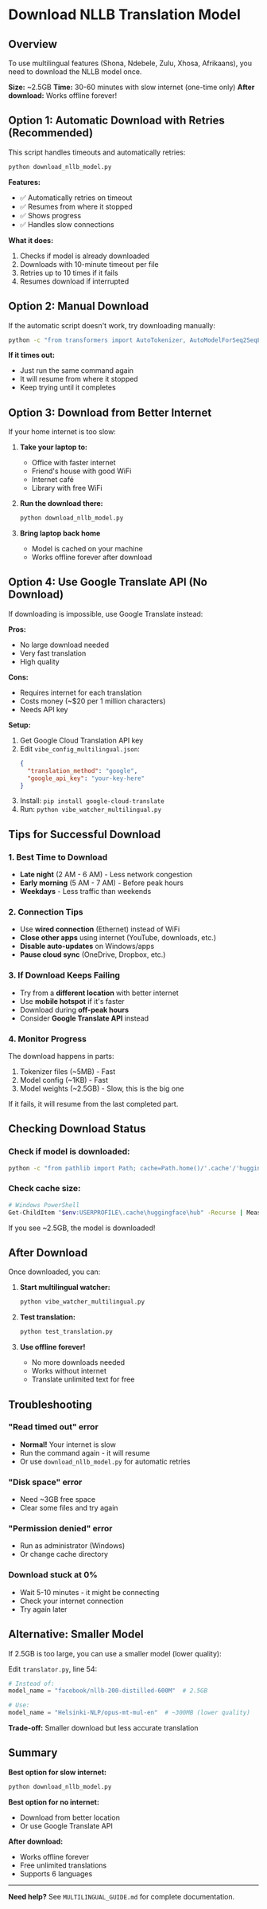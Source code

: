 # Download NLLB Translation Model

## Overview

To use multilingual features (Shona, Ndebele, Zulu, Xhosa, Afrikaans), you need to download the NLLB model once.

**Size:** ~2.5GB
**Time:** 30-60 minutes with slow internet (one-time only)
**After download:** Works offline forever!

## Option 1: Automatic Download with Retries (Recommended)

This script handles timeouts and automatically retries:

```bash
python download_nllb_model.py
```

**Features:**
- ✅ Automatically retries on timeout
- ✅ Resumes from where it stopped
- ✅ Shows progress
- ✅ Handles slow connections

**What it does:**
1. Checks if model is already downloaded
2. Downloads with 10-minute timeout per file
3. Retries up to 10 times if it fails
4. Resumes download if interrupted

## Option 2: Manual Download

If the automatic script doesn't work, try downloading manually:

```bash
python -c "from transformers import AutoTokenizer, AutoModelForSeq2SeqLM; AutoTokenizer.from_pretrained('facebook/nllb-200-distilled-600M'); AutoModelForSeq2SeqLM.from_pretrained('facebook/nllb-200-distilled-600M')"
```

**If it times out:**
- Just run the same command again
- It will resume from where it stopped
- Keep trying until it completes

## Option 3: Download from Better Internet

If your home internet is too slow:

1. **Take your laptop to:**
   - Office with faster internet
   - Friend's house with good WiFi
   - Internet café
   - Library with free WiFi

2. **Run the download there:**
   ```bash
   python download_nllb_model.py
   ```

3. **Bring laptop back home**
   - Model is cached on your machine
   - Works offline forever after download

## Option 4: Use Google Translate API (No Download)

If downloading is impossible, use Google Translate instead:

**Pros:**
- No large download needed
- Very fast translation
- High quality

**Cons:**
- Requires internet for each translation
- Costs money (~$20 per 1 million characters)
- Needs API key

**Setup:**
1. Get Google Cloud Translation API key
2. Edit `vibe_config_multilingual.json`:
   ```json
   {
     "translation_method": "google",
     "google_api_key": "your-key-here"
   }
   ```
3. Install: `pip install google-cloud-translate`
4. Run: `python vibe_watcher_multilingual.py`

## Tips for Successful Download

### 1. Best Time to Download
- **Late night** (2 AM - 6 AM) - Less network congestion
- **Early morning** (5 AM - 7 AM) - Before peak hours
- **Weekdays** - Less traffic than weekends

### 2. Connection Tips
- Use **wired connection** (Ethernet) instead of WiFi
- **Close other apps** using internet (YouTube, downloads, etc.)
- **Disable auto-updates** on Windows/apps
- **Pause cloud sync** (OneDrive, Dropbox, etc.)

### 3. If Download Keeps Failing
- Try from a **different location** with better internet
- Use **mobile hotspot** if it's faster
- Download during **off-peak hours**
- Consider **Google Translate API** instead

### 4. Monitor Progress
The download happens in parts:
1. Tokenizer files (~5MB) - Fast
2. Model config (~1KB) - Fast  
3. Model weights (~2.5GB) - Slow, this is the big one

If it fails, it will resume from the last completed part.

## Checking Download Status

### Check if model is downloaded:
```bash
python -c "from pathlib import Path; cache=Path.home()/'.cache'/'huggingface'/'hub'; print('Model found!' if list(cache.glob('models--facebook--nllb-200-distilled-600M')) else 'Not downloaded yet')"
```

### Check cache size:
```bash
# Windows PowerShell
Get-ChildItem "$env:USERPROFILE\.cache\huggingface\hub" -Recurse | Measure-Object -Property Length -Sum
```

If you see ~2.5GB, the model is downloaded!

## After Download

Once downloaded, you can:

1. **Start multilingual watcher:**
   ```bash
   python vibe_watcher_multilingual.py
   ```

2. **Test translation:**
   ```bash
   python test_translation.py
   ```

3. **Use offline forever!**
   - No more downloads needed
   - Works without internet
   - Translate unlimited text for free

## Troubleshooting

### "Read timed out" error
- **Normal!** Your internet is slow
- Run the command again - it will resume
- Or use `download_nllb_model.py` for automatic retries

### "Disk space" error
- Need ~3GB free space
- Clear some files and try again

### "Permission denied" error
- Run as administrator (Windows)
- Or change cache directory

### Download stuck at 0%
- Wait 5-10 minutes - it might be connecting
- Check your internet connection
- Try again later

## Alternative: Smaller Model

If 2.5GB is too large, you can use a smaller model (lower quality):

Edit `translator.py`, line 54:
```python
# Instead of:
model_name = "facebook/nllb-200-distilled-600M"  # 2.5GB

# Use:
model_name = "Helsinki-NLP/opus-mt-mul-en"  # ~300MB (lower quality)
```

**Trade-off:** Smaller download but less accurate translation

## Summary

**Best option for slow internet:**
```bash
python download_nllb_model.py
```

**Best option for no internet:**
- Download from better location
- Or use Google Translate API

**After download:**
- Works offline forever
- Free unlimited translations
- Supports 6 languages

---

**Need help?** See `MULTILINGUAL_GUIDE.md` for complete documentation.
